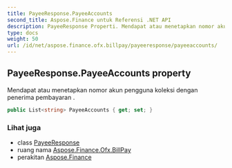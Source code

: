 ```yaml
---
title: PayeeResponse.PayeeAccounts
second_title: Aspose.Finance untuk Referensi .NET API
description: PayeeResponse Properti. Mendapat atau menetapkan nomor akun pengguna koleksi dengan penerima pembayaran .
type: docs
weight: 50
url: /id/net/aspose.finance.ofx.billpay/payeeresponse/payeeaccounts/
---
```

## PayeeResponse.PayeeAccounts property

Mendapat atau menetapkan nomor akun pengguna koleksi dengan penerima pembayaran .

```csharp
public List<string> PayeeAccounts { get; set; }
```

### Lihat juga

* class [PayeeResponse](../)
* ruang nama [Aspose.Finance.Ofx.BillPay](../../payeeresponse/)
* perakitan [Aspose.Finance](../../../)


